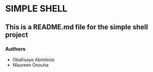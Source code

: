 # SIMPLE SHELL

## This is a README.md file for the simple shell project

### Authors
- Obafisayo Abimbola
- Maureen Onouha

